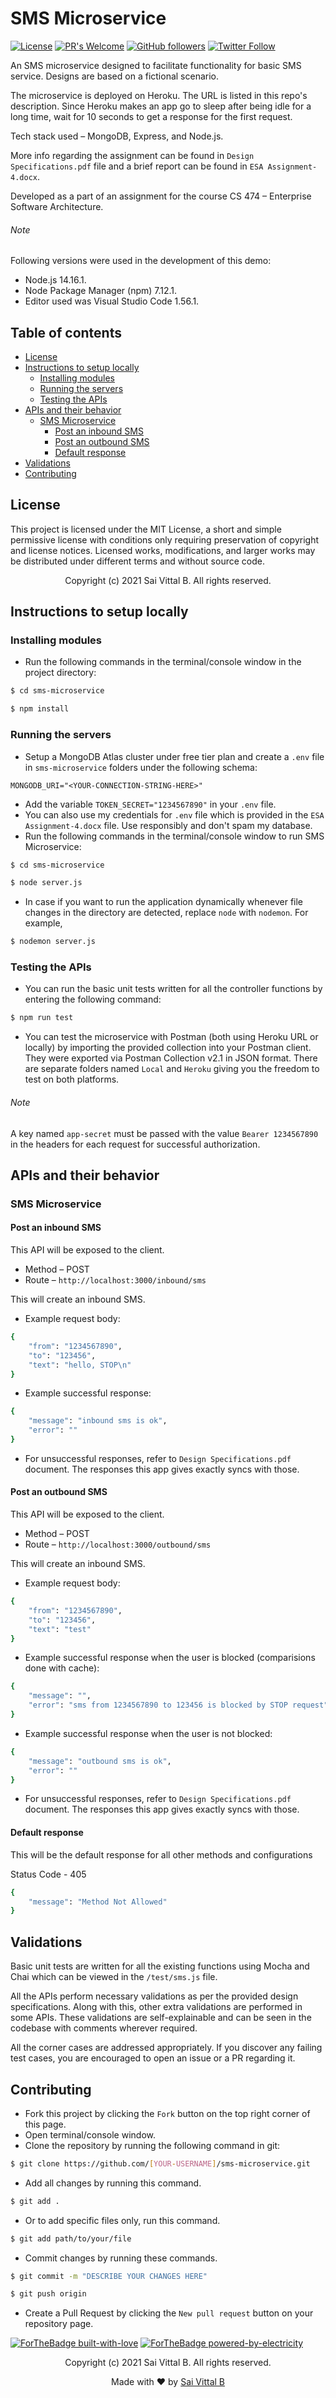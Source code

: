 # SMS Microservice
[![License](https://img.shields.io/badge/License-MIT-blue.svg)](https://opensource.org/licenses/MIT)
[![PR's Welcome](https://img.shields.io/badge/PRs-welcome-brightgreen.svg?style=flat)](http://makeapullrequest.com) 
[![GitHub followers](https://img.shields.io/github/followers/saivittalb.svg?style=social&label=Follow)](https://github.com/saivittalb?tab=followers) 
[![Twitter Follow](https://img.shields.io/twitter/follow/saivittalb.svg?style=social)](https://twitter.com/saivittalb)

An SMS microservice designed to facilitate functionality for basic SMS service. Designs are based on a fictional scenario. 

The microservice is deployed on Heroku. The URL is listed in this repo's description. Since Heroku makes an app go to sleep after being idle for a long time, wait for 10 seconds to get a response for the first request.

Tech stack used – MongoDB, Express, and Node.js.

More info regarding the assignment can be found in ```Design Specifications.pdf``` file and a brief report can be found in ```ESA Assignment-4.docx```.

Developed as a part of an assignment for the course CS 474 – Enterprise Software Architecture.

###### Note 
Following versions were used in the development of this demo:
- Node.js 14.16.1.
- Node Package Manager (npm) 7.12.1.
- Editor used was Visual Studio Code 1.56.1.

## Table of contents
* [License](#license)
* [Instructions to setup locally](#instructions-to-setup-locally)
    * [Installing modules](#installing-modules)
    * [Running the servers](#running-the-servers)
    * [Testing the APIs](#testing-the-apis)
* [APIs and their behavior](#apis-and-their-behavior)
    * [SMS Microservice](#sms-microservice)
        * [Post an inbound SMS](#post-an-inbound-sms)
        * [Post an outbound SMS](#post-an-outbound-sms)
        * [Default response](#default-response)
* [Validations](#validations)
* [Contributing](#contributing)

## License
This project is licensed under the MIT License, a short and simple permissive license with conditions only requiring preservation of copyright and license notices. Licensed works, modifications, and larger works may be distributed under different terms and without source code.

<p align="center"> Copyright (c) 2021 Sai Vittal B. All rights reserved.</p>

## Instructions to setup locally
### Installing modules
- Run the following commands in the terminal/console window in the project directory:
```bash
$ cd sms-microservice

$ npm install
```

### Running the servers
- Setup a MongoDB Atlas cluster under free tier plan and create a ```.env``` file in ```sms-microservice``` folders under the following schema:
```
MONGODB_URI="<YOUR-CONNECTION-STRING-HERE>"
```
- Add the variable ```TOKEN_SECRET="1234567890"``` in your ```.env``` file.
- You can also use my credentials for ```.env``` file which is provided in the ```ESA Assignment-4.docx``` file. Use responsibly and don't spam my database.
- Run the following commands in the terminal/console window to run SMS Microservice:
```bash
$ cd sms-microservice

$ node server.js
```
- In case if you want to run the application dynamically whenever file changes in the directory are detected, replace ```node``` with ```nodemon```. For example,
```bash
$ nodemon server.js
```

### Testing the APIs
- You can run the basic unit tests written for all the controller functions by entering the following command:
```bash
$ npm run test
```
- You can test the microservice with Postman (both using Heroku URL or locally) by importing the provided collection into your Postman client. They were exported via Postman Collection v2.1 in JSON format. There are separate folders named ```Local``` and ```Heroku``` giving you the freedom to test on both platforms.


###### Note
A key named ```app-secret``` must be passed with the value ```Bearer 1234567890``` in the headers for each request for successful authorization.

## APIs and their behavior
### SMS Microservice
#### Post an inbound SMS
This API will be exposed to the client.

- Method – POST
- Route – ```http://localhost:3000/inbound/sms```

This will create an inbound SMS.

- Example request body:
```bash
{
    "from": "1234567890",
    "to": "123456",
    "text": "hello, STOP\n"
}
```

- Example successful response:
```bash
{
    "message": "inbound sms is ok",
    "error": ""
}
```

- For unsuccessful responses, refer to ```Design Specifications.pdf``` document. The responses this app gives exactly syncs with those.

#### Post an outbound SMS
This API will be exposed to the client.

- Method – POST
- Route – ```http://localhost:3000/outbound/sms```

This will create an inbound SMS.

- Example request body:
```bash
{
    "from": "1234567890",
    "to": "123456",
    "text": "test"
}
```

- Example successful response when the user is blocked (comparisions done with cache):
```bash
{
    "message": "",
    "error": "sms from 1234567890 to 123456 is blocked by STOP request"
}
```

- Example successful response when the user is not blocked:
```bash
{
    "message": "outbound sms is ok",
    "error": ""
}
```

- For unsuccessful responses, refer to ```Design Specifications.pdf``` document. The responses this app gives exactly syncs with those.

#### Default response
This will be the default response for all other methods and configurations

Status Code - 405 
```bash
{
    "message": "Method Not Allowed"
}
```

## Validations
Basic unit tests are written for all the existing functions using Mocha and Chai which can be viewed in the ```/test/sms.js``` file.

All the APIs perform necessary validations as per the provided design specifications. Along with this, other extra validations are performed in some APIs. These validations are self-explainable and can be seen in the codebase with comments wherever required.

All the corner cases are addressed appropriately. If you discover any failing test cases, you are encouraged to open an issue or a PR regarding it.

## Contributing
- Fork this project by clicking the ```Fork``` button on the top right corner of this page.
- Open terminal/console window. 
- Clone the repository by running the following command in git:
 ```bash
$ git clone https://github.com/[YOUR-USERNAME]/sms-microservice.git
```
- Add all changes by running this command.
```bash
$ git add .
```
- Or to add specific files only, run this command.
```bash
$ git add path/to/your/file
```
- Commit changes by running these commands.
```bash
$ git commit -m "DESCRIBE YOUR CHANGES HERE"

$ git push origin
```
- Create a Pull Request by clicking the ```New pull request``` button on your repository page.

[![ForTheBadge built-with-love](http://ForTheBadge.com/images/badges/built-with-love.svg)](https://GitHub.com/saivittalb/) 
[![ForTheBadge powered-by-electricity](http://ForTheBadge.com/images/badges/powered-by-electricity.svg)](http://ForTheBadge.com)

<p align="center"> Copyright (c) 2021 Sai Vittal B. All rights reserved.</p>
<p align="center"> Made with ❤ by <a href="https://github.com/saivittalb">Sai Vittal B</a></p>

